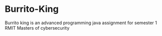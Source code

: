 # Burrito-King
Burrito king is an advanced programming java assignment for semester 1 RMIT Masters of cybersecurity
